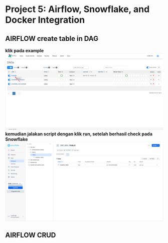 # Project 5: Airflow, Snowflake, and Docker Integration

## AIRFLOW create table in DAG
**klik pada example**
![Alt text for your image](https://github.com/lolipop20/project5/blob/main/pics/create-table-step-dag.png)
**kemudian jalakan script dengan klik run, setelah berhasil check pada Snowflake**
![Alt text for your image](https://github.com/lolipop20/project5/blob/main/pics/create-table.png)
## AIRFLOW CRUD
